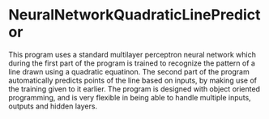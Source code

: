 # NeuralNetworkQuadraticLinePredictor
This program uses a standard multilayer perceptron neural network which during the first part of the program is trained to recognize the pattern of a line drawn using a quadratic equatinon. The second part of the program automatically predicts points of the line based on inputs, by making use of the training given to it earlier. The program is designed with object oriented programming, and is very flexible in being able to handle multiple inputs, outputs and hidden layers.
